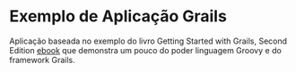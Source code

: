 Exemplo de Aplicação Grails
===========================

Aplicação baseada no exemplo do livro Getting Started with Grails, Second Edition [ebook](http://www.infoq.com/minibooks/grails-getting-started) que demonstra um pouco do poder linguagem Groovy e do framework Grails.